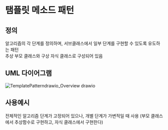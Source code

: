 # 탬플릿 메소드 패턴

## 정의

알고리즘의 각 단계를 정의하며, 서브클래스에서 일부 단계를 구현할 수 있도록 유도하는 패턴 <br/>
추상 부모 클래스와 구상 자식 클래스로 구성되어 있음

## UML 다이어그램

![TemplatePatterndrawio_Overview drawio](https://user-images.githubusercontent.com/35404137/196043232-99da3b60-410a-41c3-86ae-d974a6209411.png)

## 사용예시

전체적인 알고리즘 단계가 고정되어 있으나, 개별 단계가 가변적일 때 사용 (부모 클래스에서 추상함수로 구현하고, 자식 클래스에서 구현한다)

